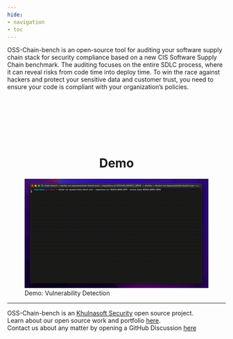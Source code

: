 ```yaml
---
hide:
- navigation
- toc
---
```


<!-- ![logo](imgs/logo.png){ align=left } -->

OSS-Chain-bench is an open-source tool for auditing your software supply chain stack for security compliance based on a new CIS Software Supply Chain benchmark.
The auditing focuses on the entire SDLC process, where it can reveal risks from code time into deploy time. To win the race against hackers and protect your sensitive data and customer trust, you need to ensure your code is compliant with your organization’s policies.

<div style="text-align: center; margin-top: 150px">
  <h1 id="demo">Demo</h1>
</div>

<figure style="text-aligh: center">
  <img src="imgs/demo.gif" width="1000">
  <figcaption>Demo: Vulnerability Detection</figcaption>
</figure>

---

OSS-Chain-bench is an [Khulnasoft Security][khulnasoft] open source project.  
Learn about our open source work and portfolio [here][oss].  
Contact us about any matter by opening a GitHub Discussion [here][discussions]

[khulnasoft]: https://khulnasoft.com
[oss]: https://www.khulnasoft.com/products/open-source-projects/
[discussions]: https://github.com/khulnasoft-lab/oss-chain-bench/discussions
